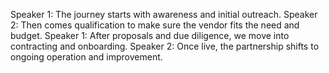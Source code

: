 Speaker 1: The journey starts with awareness and initial outreach.
Speaker 2: Then comes qualification to make sure the vendor fits the need and budget.
Speaker 1: After proposals and due diligence, we move into contracting and onboarding.
Speaker 2: Once live, the partnership shifts to ongoing operation and improvement.
